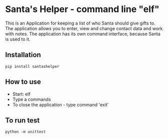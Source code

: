 # Santa's Helper - command line "elf"

This is an Application for keeping a list of who Santa should give gifts to.
The application allows you to enter, view and change contact data and work with notes.
The application has its own command interface, because Santa is used to it.


## Installation

```console
pip install santashelper
```

## How to use

* Start: elf
* Type a commands
* To close the application - type command 'exit'


## To run test
```console
python -m unittest
```

